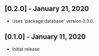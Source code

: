 ## [0.2.0] - January 21, 2020

* Uses 'package:database' version 0.3.0.

## [0.1.0] - January 11, 2020

* Initial release